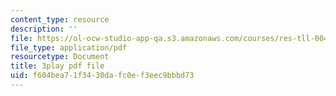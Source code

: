 ```yaml
---
content_type: resource
description: ''
file: https://ol-ocw-studio-app-qa.s3.amazonaws.com/courses/res-tll-004-stem-concept-videos-fall-2013/f604bea71f3430dafc0ef3eec9bbbd73_l8HAiSLPSn8.pdf
file_type: application/pdf
resourcetype: Document
title: 3play pdf file
uid: f604bea7-1f34-30da-fc0e-f3eec9bbbd73
---
```

